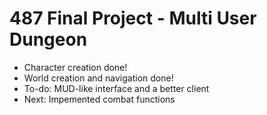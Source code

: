# 487 Final Project - Multi User Dungeon
- Character creation done!
- World creation and navigation done!
- To-do: MUD-like interface and a better client
- Next: Impemented combat functions
